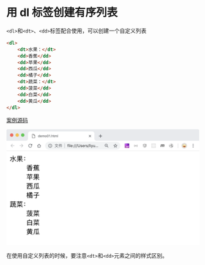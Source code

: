 # 用 dl 标签创建有序列表

`<dl>`和`<dt>`、`<dd>`标签配合使用，可以创建一个自定义列表

```html
<dl>
    <dt>水果：</dt>
    <dd>香蕉</dd>
    <dd>苹果</dd>
    <dd>西瓜</dd>
    <dd>橘子</dd>
    <dt>蔬菜：</dt>
    <dd>菠菜</dd>
    <dd>白菜</dd>
    <dd>黄瓜</dd>
</dl>
```

[案例源码](./demo/demo01.html)

![](./images/01.png)

在使用自定义列表的时候，要注意`<dt>`和`<dd>`元素之间的样式区别。
